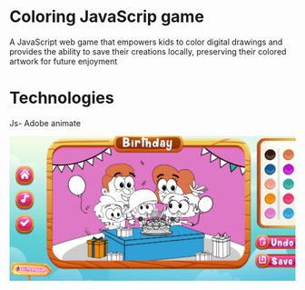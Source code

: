 
# Coloring JavaScrip game
A JavaScript web game that empowers kids to color digital drawings and provides the ability to save their creations locally, preserving their colored artwork for future enjoyment
# Technologies
Js- Adobe animate


![alt text](https://github.com/hobaDevHome/JsGameColoring/blob/master/images/sc.png)
